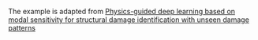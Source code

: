 The example is adapted from [Physics-guided deep learning based on modal sensitivity for structural damage identification with unseen damage patterns](https://doi.org/10.1016/j.engstruct.2024.118510)
